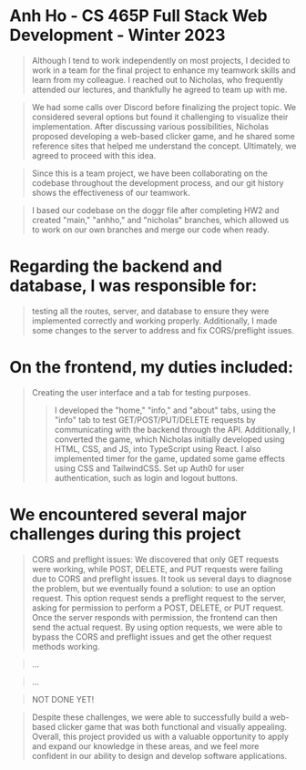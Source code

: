 # Anh Ho - CS 465P Full Stack Web Development - Winter 2023

>Although I tend to work independently on most projects, I decided to work in a team for the final project to enhance my teamwork skills and learn from my colleague. I reached out to Nicholas, who frequently attended our lectures, and thankfully he agreed to team up with me.

>We had some calls over Discord before finalizing the project topic. We considered several options but found it challenging to visualize their implementation. After discussing various possibilities, Nicholas proposed developing a web-based clicker game, and he shared some reference sites that helped me understand the concept. Ultimately, we agreed to proceed with this idea.

>Since this is a team project, we have been collaborating on the codebase throughout the development process, and our git history shows the effectiveness of our teamwork. 

>I based our codebase on the doggr file after completing HW2 and created "main," "anhho," and "nicholas" branches, which allowed us to work on our own branches and merge our code when ready.

# Regarding the backend and database, I was responsible for:

> testing all the routes, server, and database to ensure they were implemented correctly and working properly. Additionally, I made some changes to the server to address and fix CORS/preflight issues.

# On the frontend, my duties included: 

> Creating the user interface and a tab for testing purposes. 
> >I developed the "home," "info," and "about" tabs, using the "info" tab to test GET/POST/PUT/DELETE requests by communicating with the backend through the API. 
> >Additionally, I converted the game, which Nicholas initially developed using HTML, CSS, and JS, into TypeScript using React. I also implemented timer for the game, updated some game effects using CSS and TailwindCSS.
> >Set up Auth0 for user authentication, such as login and logout buttons.
# We encountered several major challenges during this project

>CORS and preflight issues: We discovered that only GET requests were working, while POST, DELETE, and PUT requests were failing due to CORS and preflight issues. It took us several days to diagnose the problem, but we eventually found a solution: to use an option request. This option request sends a preflight request to the server, asking for permission to perform a POST, DELETE, or PUT request. Once the server responds with permission, the frontend can then send the actual request. By using option requests, we were able to bypass the CORS and preflight issues and get the other request methods working.

> ...

> ...

> NOT DONE YET!

>Despite these challenges, we were able to successfully build a web-based 
clicker game that was both functional and visually appealing. Overall, this project provided us with a valuable opportunity to apply and expand our knowledge in these areas, and we feel more confident in our ability to design and develop software applications.